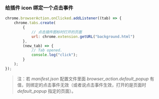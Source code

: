 ### 给插件 icon 绑定一个点击事件

```js
chrome.browserAction.onClicked.addListener((tab) => {
	chrome.tabs.create(
		{
			// 点击插件图标时打开的页面
			url: chrome.extension.getURL("background.html")
		},
		(new_tab) => {
			// Tab opened.
			console.log("click");
		}
	);
});
```

> 注：若 _manifest.json_ 配置文件里面 _browser_action.default_popup_ 有值，则绑定的点击事件无效（或者说点击事件生效，打开的是页面时 _default_popup_ 指定的页面）。
